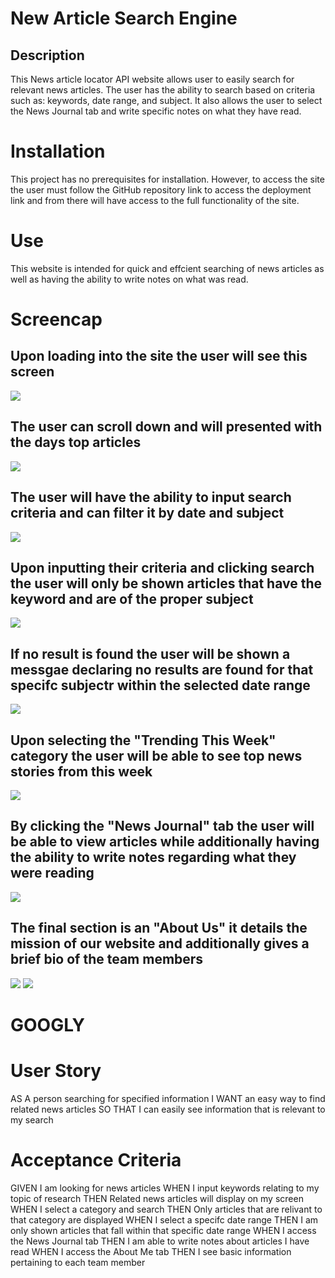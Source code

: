 # New Article Search Engine
## Description
This News article locator API website allows user to easily search for relevant news articles. The user has the ability to search based on criteria such as: keywords, date range, and subject. It also allows the user to select the News Journal tab and write specific notes on what they have read. 

# Installation
This project has no prerequisites for installation. However, to access the site the user must follow the GitHub repository link to access the deployment link and from there will have access to the full functionality of the site.

# Use
This website is intended for  quick and effcient searching of news articles as well as having the ability to write notes on what was read.

# Screencap
## Upon loading into the site the user will see this screen
![](./assets/rmeimgs/Proj1.png)

## The user can scroll down and will presented with the days top articles
![](./assets/rmeimgs/Proj2.png)

## The user will have the ability to input search criteria and can filter it by date and subject
![](./assets/rmeimgs/Proj3.png)

## Upon inputting their criteria and clicking search the user will only be shown articles that have the keyword and are of the proper subject
![](./assets/rmeimgs/Proj4.png) 

## If no result is found the user will be shown a messgae declaring no results are found for that specifc subjectr within the selected date range
![](./assets/rmeimgs/Proj9.png)

## Upon selecting the "Trending This Week" category the user will be able to see top news stories from this week
![](./assets/rmeimgs/Proj5.png)

## By clicking the "News Journal" tab the user will be able to view articles while additionally having the ability to write notes regarding what they were reading
![](./assets/rmeimgs/Proj6.png)

## The final section is an "About Us" it details the mission of our website and additionally gives a brief bio of the team members
![](./assets/rmeimgs/Proj7.png)
![](./assets/rmeimgs/Proj8.png)



# GOOGLY

# User Story 
 AS A person searching for specified information
 I WANT an easy way to find related news articles
 SO THAT I can easily see information that is relevant to my search

 # Acceptance Criteria 
 GIVEN I am looking for news articles
 WHEN I input keywords relating to my topic of research
 THEN Related news articles will display on my screen
 WHEN I select a category and search
 THEN Only articles that are relivant to that category are displayed
 WHEN I select a specifc date range 
 THEN I am only shown articles that fall within that specific date range
 WHEN I access the News Journal tab
 THEN I am able to write notes about articles I have read
 WHEN I access the About Me tab
 THEN I see basic information pertaining to each team member